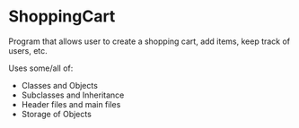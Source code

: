 # ShoppingCart
Program that allows user to create a shopping cart, add items, keep track of users, etc.

Uses some/all of:
- Classes and Objects
- Subclasses and Inheritance
- Header files and main files
- Storage of Objects
